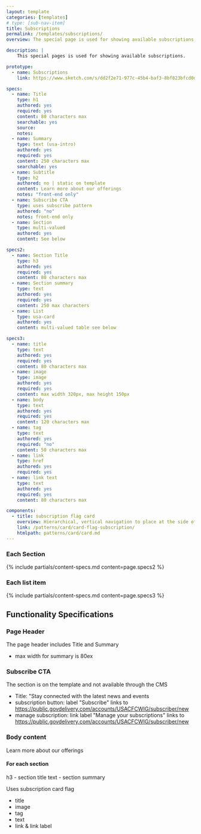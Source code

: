 ```yaml
---
layout: template
categories: [templates]
# type: [sub-nav-item]
title: Subscriptions 
permalink: /templates/subscriptions/
overview: The special page is used for showing available subscriptions.

description: |
    This special pages is used for showing available subscriptions.

prototype:
  - name: Subscriptions
    link: https://www.sketch.com/s/dd2f2e71-977c-45b4-baf3-8bf823bfcd0d/a/dlpjA5m

specs:
  - name: Title
    type: h1
    authored: yes
    required: yes
    content: 80 characters max
    searchable: yes
    source:
    notes: 
  - name: Summary
    type: text (usa-intro)
    authored: yes
    required: yes
    content: 250 characters max
    searchable: yes
  - name: Subtitle
    type: h2
    authored: no | static on template
    content: Learn more about our offerings
    notes: "front-end only"
  - name: Subscribe CTA
    type: uses subscribe pattern
    authored: "no"
    notes: front-end only
  - name: Section 
    type: multi-valued
    authored: yes
    content: See below

specs2:
  - name: Section Title
    type: h3
    authored: yes
    required: yes
    content: 80 characters max
  - name: Section summary
    type: text
    authored: yes
    required: yes
    content: 250 max characters
  - name: List
    type: usa-card
    authored: yes
    content: multi-valued table see below

specs3:
  - name: title
    type: text
    authored: yes
    required: yes
    content: 80 characters max
  - name: image
    type: image
    authored: yes
    required: yes
    content: max width 320px, max height 150px
  - name: body
    type: text
    authored: yes
    required: yes
    content: 120 characters max
  - name: tag
    type: text
    authored: yes
    required: "no"
    content: 50 characters max
  - name: link
    type: href
    authored: yes
    required: yes
  - name: link text
    type: text
    authored: yes
    required: yes
    content: 80 characters max

components:
  - title: subscription flag card
    overview: Hierarchical, vertical navigation to place at the side of a page.
    link: /patterns/card/card-flag-subscription/
    htmlpath: patterns/card/card.md
---
```


### Each Section
{% include partials/content-specs.md content=page.specs2 %} 

### Each list item
{% include partials/content-specs.md content=page.specs3 %} 

## Functionality Specifications
### Page Header
The page header includes Title and Summary
- max width for summary is 80ex

### Subscribe CTA
The section is on the template and not available through the CMS
- Title: "Stay connected with the latest news and events
- subscription button: label "Subscribe" links to https://public.govdelivery.com/accounts/USACFCWIG/subscriber/new
- manage subscription: link label "Manage your subscriptions" links to https://public.govdelivery.com/accounts/USACFCWIG/subscriber/new

### Body content
Learn more about our offerings

#### For each section
h3 - section title
text - section summary

Uses subscription card flag
- title
- image
- tag
- text
- link & link label

